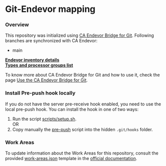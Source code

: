 # **Git-Endevor mapping**
### Overview 

This repository was initialized using [CA Endevor Bridge for Git](http://techdocs.broadcom.com/content/broadcom/techdocs/us/en/ca-mainframe-software/devops/ca-endevor-integrations-for-enterprise-devops/1-0/ca-endevor-bridge-for-git.html).
Following branches are synchronized with CA Endevor:

* main  

**[Endevor inventory details](./docs/inventory.md)**  
**[Types and processor groups list](./docs/types.md)**

To know more about CA Endevor Bridge for Git and how to use it, check the page [Use the CA Endevor Bridge for Git](https://techdocs.broadcom.com/us/en/ca-mainframe-software/devops/ca-endevor-integrations-for-enterprise-devops/1-0/ca-endevor-bridge-for-git/Using-ca-enterprise-git-bridge.html).

### Install Pre-push hook locally

If you do not have the server pre-receive hook enabled, you need to use the local pre-push hook. You can install the hook in one of two ways:

1. Run the script [scripts/setup.sh](scripts/setup.sh).
<br/>OR
2. Copy manually the [pre-push](scripts/resources/pre-push) script into the hidden `.git/hooks` folder. 

### Work Areas

To update information about the Work Areas for this repository, consult the provided [work-areas.json](.ebg/work-areas.json) 
template in the [official documentation](https://techdocs.broadcom.com/us/en/ca-mainframe-software/devops/ca-endevor-integrations-for-enterprise-devops/1-0/ca-endevor-bridge-for-git/Using-ca-enterprise-git-bridge/mapping-administration/optional-configure-and-commit-workareas-file.html).
